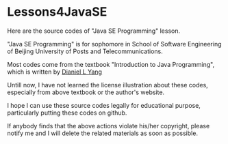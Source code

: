 # Lessons4JavaSE
Here are the source codes of "Java SE Programming" lesson.

"Java SE Programming" is for sophomore in School of Software Engineering of Beijing University of Posts and Telecommunications. 

Most codes come from the textbook "Introduction to Java Programming", which is written by [Dianiel L Yang](http://www.cs.armstrong.edu/liang/)

Untill now, I have not learned the license illustration about these codes, especially from above textbook or the author's website.

I hope I can use these source codes legally for educational purpose, particularly putting these codes on github.

If anybody finds that the above actions violate his/her copyright, please notify me and I will delete the related materials as soon as possible.
